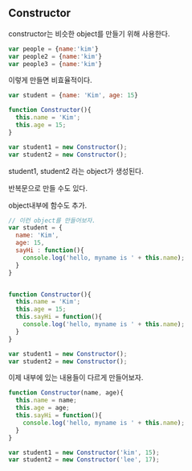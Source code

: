 



## Constructor

constructor는 비슷한 object를 만들기 위해 사용한다.
```javascript
var people = {name:'kim'}
var people2 = {name:'kim'}
var people3 = {name:'kim'}
```
이렇게 만들면 비효율적이다.


```javascript
var student = {name: 'Kim', age: 15}

function Constructor(){
  this.name = 'Kim';
  this.age = 15;
}

var student1 = new Constructor();
var student2 = new Constructor();
```
student1, student2 라는 object가 생성된다.

반복문으로 만들 수도 있다.

object내부에 함수도 추가.
```javascript
// 이런 object를 만들어보자.
var student = {
  name: 'Kim', 
  age: 15,
  sayHi : function(){
    console.log('hello, myname is ' + this.name);
  }
}


function Constructor(){
  this.name = 'Kim';
  this.age = 15;
  this.sayHi = function(){
    console.log('hello, myname is ' + this.name);
  }
}

var student1 = new Constructor();
var student2 = new Constructor();
```

이제 내부에 있는 내용들이 다르게 만들어보자.
```javascript
function Constructor(name, age){
  this.name = name;
  this.age = age;
  this.sayHi = function(){
    console.log('hello, myname is ' + this.name);
  }
}

var student1 = new Constructor('kim', 15);
var student2 = new Constructor('lee', 17);
```


